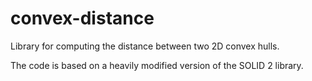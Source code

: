 # convex-distance
Library for computing the distance between two 2D convex hulls.

The code is based on a heavily modified version of the SOLID 2 library.